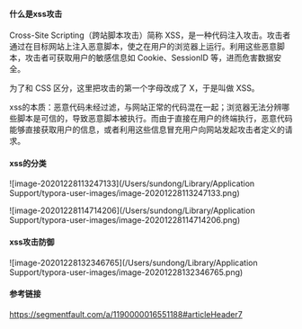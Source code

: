 #### 什么是xss攻击

Cross-Site Scripting（跨站脚本攻击）简称 XSS，是一种代码注入攻击。攻击者通过在目标网站上注入恶意脚本，使之在用户的浏览器上运行。利用这些恶意脚本，攻击者可获取用户的敏感信息如 Cookie、SessionID 等，进而危害数据安全。

为了和 CSS 区分，这里把攻击的第一个字母改成了 X，于是叫做 XSS。

xss的本质：恶意代码未经过滤，与网站正常的代码混在一起；浏览器无法分辨哪些脚本是可信的，导致恶意脚本被执行。而由于直接在用户的终端执行，恶意代码能够直接获取用户的信息，或者利用这些信息冒充用户向网站发起攻击者定义的请求。

#### xss的分类

![image-20201228113247133](/Users/sundong/Library/Application Support/typora-user-images/image-20201228113247133.png)

![image-20201228114714206](/Users/sundong/Library/Application Support/typora-user-images/image-20201228114714206.png)

#### xss攻击防御

![image-20201228132346765](/Users/sundong/Library/Application Support/typora-user-images/image-20201228132346765.png)

#### 参考链接

https://segmentfault.com/a/1190000016551188#articleHeader7

